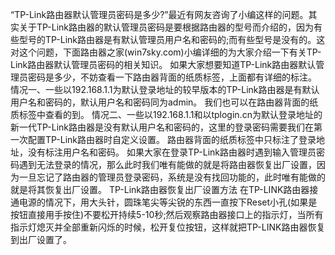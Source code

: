 

“TP-Link路由器默认管理员密码是多少?”最近有网友咨询了小编这样的问题。其实关于TP-Link路由器的默认管理员密码是要根据路由器的型号而介绍的，因为有些型号的TP-Link路由器是有默认管理员用户名和密码的;而有些型号是没有的。这对这个问题，下面路由器之家(win7sky.com)小编详细的为大家介绍一下有关TP-Link路由器默认管理员密码的相关知识。
如果大家想要知道TP-Link路由器默认管理员密码是多少，不妨查看一下路由器背面的纸质标签，上面都有详细的标注。
情况一、一些以192.168.1.1为默认登录地址的较早版本的TP-Link路由器是有默认用户名和密码的，默认用户名和密码同为admin。
我们也可以在路由器背面的纸质标签中查看的到。
情况二、一些以192.168.1.1和以tplogin.cn为默认登录地址的新一代TP-Link路由器是没有默认用户名和密码的，这里的登录密码需要我们在第一次配置TP-Link路由器时自定义设置。
路由器背面的纸质标签中只标注了登录地址，没有标注用户名和密码。
如果大家在登录TP-Link路由器时遇到输入管理员密码遇到无法登录的情况，那么此时我们唯有能做的就是将路由器恢复出厂设置，因为一旦忘记了路由器的管理员登录密码，系统是没有找回功能的，此时唯有能做的就是将其恢复出厂设置。
TP-Link路由器恢复出厂设置方法
在TP-LINK路由器接通电源的情况下，用大头针，圆珠笔尖等尖锐的东西一直按下Reset小孔(如果是按钮直接用手按住)不要松开持续5-10秒;然后观察路由器接口上的指示灯，当所有指示灯熄灭并全部重新闪烁的时候，松开复位按钮，这样就把TP-LINK路由器恢复到出厂设置了。